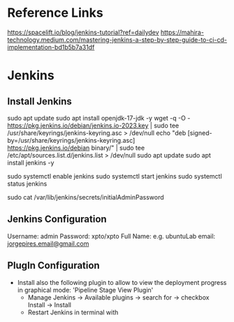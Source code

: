 # Reference Links
https://spacelift.io/blog/jenkins-tutorial?ref=dailydev
https://mahira-technology.medium.com/mastering-jenkins-a-step-by-step-guide-to-ci-cd-implementation-bd1b5b7a31df


# Jenkins

## Install Jenkins
sudo apt update
sudo apt install openjdk-17-jdk -y
wget -q -O - https://pkg.jenkins.io/debian/jenkins.io-2023.key | sudo tee \
 /usr/share/keyrings/jenkins-keyring.asc > /dev/null
echo "deb [signed-by=/usr/share/keyrings/jenkins-keyring.asc] \
 https://pkg.jenkins.io/debian binary/" | sudo tee \
 /etc/apt/sources.list.d/jenkins.list > /dev/null
sudo apt update
sudo apt install jenkins -y

sudo systemctl enable jenkins
sudo systemctl start jenkins
sudo systemctl status jenkins

sudo cat /var/lib/jenkins/secrets/initialAdminPassword

## Jenkins Configuration
Username: admin
Password: xpto/xpto
Full Name: e.g. ubuntuLab
email: jorgepires.email@gmail.com

## PlugIn Configuration
+   Install also the following plugin to allow to view the deployment progress in graphical mode: 'Pipeline Stage View Plugin'
    - Manage Jenkins -> Available plugins -> search for <Pipeline Stage View Plugin> -> checkbox Install -> Install
    - Restart Jenkins in terminal with <sudo systemctl restart jenkins>

